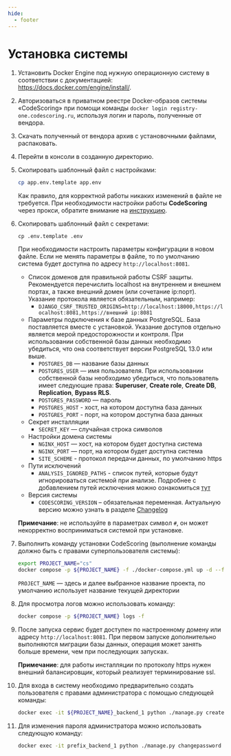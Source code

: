 ```yaml
---
hide:
  - footer
---
```

# Установка системы

1. Установить Docker Engine под нужную операционную систему в соответствии с документацией: <https://docs.docker.com/engine/install/>.
2. Авторизоваться в приватном реестре Docker-образов системы «CodeScoring» при помощи команды `docker login registry-one.codescoring.ru`, используя логин и пароль, полученные от вендора.
3. Скачать полученный от вендора архив с установочными файлами, распаковать.
4. Перейти в консоли в созданную директорию.
5. Скопировать шаблонный файл с настройками:

    ```bash
    cp app.env.template app.env
    ```

    Как правило, для корректной работы никаких изменений в файле не требуется. При необходимости настройки работы **CodeScoring** через прокси, обратите внимание на [инструкцию](/on-premise/proxy).
    
6. Скопировать шаблонный файл с секретами:

    ```
    cp .env.template .env
    ```
    При необходимости настроить параметры конфигурации в новом файле.
    Если не менять параметры в файле, то по умолчанию система будет доступна по адресу `http://localhost:8081`.

    - Список доменов для правильной работы CSRF защиты. Рекомендуется перечислить localhost на внутреннем и внешнем портах, а также внешний домен (или сочетание ip:порт). Указание протокола является обязательным, например:
        - `DJANGO_CSRF_TRUSTED_ORIGINS=http://localhost:18000,https://localhost:8081,https://внешний ip:8081`
    - Параметры подключения к базе данных PostgreSQL. База поставляется вместе с установкой. Указание доступов отдельно является мерой предосторожности и контроля. При использовании собственной базы данных необходимо убедиться, что она соответствует версии PostgreSQL 13.0 или выше.
        - `POSTGRES_DB` — название базы данных
        - `POSTGRES_USER` — имя пользователя. При использовании собственной базы необходимо убедиться, что пользователь имеет следующие права: **Superuser**, **Create role**, **Create DB**, **Replication**, **Bypass RLS**.
        - `POSTGRES_PASSWORD` — пароль
        - `POSTGRES_HOST` - хост, на котором доступна база данных
        - `POSTGRES_PORT` - порт, на котором доступна база данных
    - Секрет инсталляции
        - `SECRET_KEY` — случайная строка символов
    - Настройки домена системы
        - `NGINX_HOST` — хост, на котором будет доступна система
        - `NGINX_PORT` — порт, на котором будет доступна система
        - `SITE_SCHEME` - протокол передачи данных, по умолчанию https
    - Пути исключений
        - `ANALYSIS_IGNORED_PATHS` - список путей, которые будут игнорироваться системой при анализе. Подробнее с добавлением путей исключения можно ознакомиться [тут](/on-premise/analysis-ignore-paths/)
    - Версия системы
        - `CODESCORING_VERSION` – обязательная переменная. Актуальную версию можно узнать в разделе [Changelog](/changelog/on-premise-changelog)

    **Примечание**: не используйте в параметрах символ `#`, он может некорректно восприниматься системой при установке.

7. Выполнить команду установки CodeScoring (выполнение команды должно быть с правами суперпользователя системы):

    ```bash
    export PROJECT_NAME="cs"
    docker compose -p ${PROJECT_NAME} -f ./docker-compose.yml up -d --force-recreate --remove-orphans --renew-anon-volumes
    ```

    `PROJECT_NAME` — здесь и далее выбранное название проекта, по умолчанию использует название текущей директории

8. Для просмотра логов можно использовать команду:

    ```bash
    docker compose -p ${PROJECT_NAME} logs -f
    ```

9. После запуска сервис будет доступен по настроенному домену или адресу `http://localhost:8081`. При первом запуске дополнительно выполняются миграции базы данных, операция может занять больше времени, чем при последующих запусках.

    **Примечание**: для работы инсталляции по протоколу https нужен внешний балансировщик, который реализует терминирование ssl.

10. Для входа в систему необходимо предварительно создать пользователя с правами администратора с помощью следующей команды:

    ```bash
    docker exec -it ${PROJECT_NAME}_backend_1 python ./manage.py createsuperuser
    ```
11. Для изменения пароля администратора можно использовать следующую команду:

    ```bash
    docker exec -it prefix_backend_1 python ./manage.py changepassword <user_name>
    ```